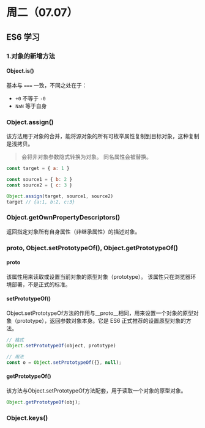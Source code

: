 # 周二（07.07）

## ES6 学习

### 1.对象的新增方法

#### Object.is()

基本与 `===` 一致，不同之处在于：

- `+0` 不等于 `-0`
- `NaN` 等于自身

### Object.assign()

该方法用于对象的合并，能将源对象的所有可枚举属性复制到目标对象，这种复制是浅拷贝。
> 会将非对象参数隐式转换为对象。
> 同名属性会被替换。

```javascript
const target = { a: 1 }

const source1 = { b: 2 }
const source2 = { c: 3 }

Object.assign(target, source1, source2)
target // {a:1, b:2, c:3}
```

### Object.getOwnPropertyDescriptors()

返回指定对象所有自身属性（非继承属性）的描述对象。

### __proto__, Object.setPrototypeOf(), Object.getPrototypeOf()

#### __proto__

该属性用来读取或设置当前对象的原型对象（prototype）。
该属性只在浏览器环境部署，不是正式的标准。

#### setPrototypeOf()

Object.setPrototypeOf方法的作用与__proto__相同，用来设置一个对象的原型对象（prototype），返回参数对象本身。它是 ES6 正式推荐的设置原型对象的方法。

```javascript
// 格式
Object.setPrototypeOf(object, prototype)

// 用法
const o = Object.setPrototypeOf({}, null);
```

#### getPrototypeOf()

该方法与Object.setPrototypeOf方法配套，用于读取一个对象的原型对象。

```javascript
Object.getPrototypeOf(obj);
```

### Object.keys()
